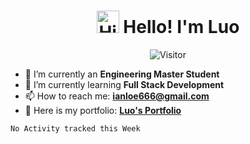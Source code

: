 
<h1 align="center">
<img src='https://qpluspicture.oss-cn-beijing.aliyuncs.com/6LjjQA/Hi.gif' alt='Hi' width="36"/> Hello! I'm Luo  </h1>

<p align="center">
  <img src="https://visitor-badge.glitch.me/badge?page_id=law-chain-hot" alt="Visitor" />
</p>

- 🔭 I’m currently an **Engineering Master Student**
- 🌱 I’m currently learning **Full Stack Development**
- 📫 How to reach me: **ianloe666@gmail.com**
- 📙 Here is my portfolio: **[Luo's Portfolio](https://law-chain-hot.github.io/portfolio/#/home)**


<!--START_SECTION:waka-->
```text
No Activity tracked this Week
```
<!--END_SECTION:waka-->